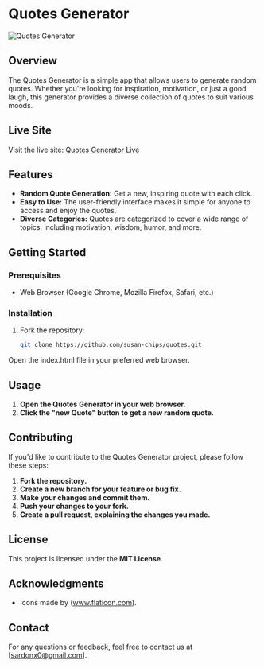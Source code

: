 # Quotes Generator

![Quotes Generator](https://github.com/susan-chips/quotes/blob/main/Image%202024-02-16%20at%202.05%20PM.jpeg)

## Overview

The Quotes Generator is a simple app that allows users to generate random quotes. Whether you're looking for inspiration, motivation, or just a good laugh, this generator provides a diverse collection of quotes to suit various moods.

## Live Site

Visit the live site: [Quotes Generator Live](https://susan-chips.github.io/quotes/)

## Features

- **Random Quote Generation:** Get a new, inspiring quote with each click.
- **Easy to Use:** The user-friendly interface makes it simple for anyone to access and enjoy the quotes.
- **Diverse Categories:** Quotes are categorized to cover a wide range of topics, including motivation, wisdom, humor, and more.

## Getting Started

### Prerequisites

- Web Browser (Google Chrome, Mozilla Firefox, Safari, etc.)

### Installation

1. Fork the repository:

   ```bash
   git clone https://github.com/susan-chips/quotes.git
Open the index.html file in your preferred web browser.
## Usage

1. **Open the Quotes Generator in your web browser.**
2. **Click the "new Quote" button to get a new random quote.**

## Contributing

If you'd like to contribute to the Quotes Generator project, please follow these steps:

1. **Fork the repository.**
2. **Create a new branch for your feature or bug fix.**
3. **Make your changes and commit them.**
4. **Push your changes to your fork.**
5. **Create a pull request, explaining the changes you made.**

## License

This project is licensed under the **MIT License**.

## Acknowledgments

- Icons made by (www.flaticon.com).

## Contact

For any questions or feedback, feel free to contact us at [sardonx0@gmail.com].
